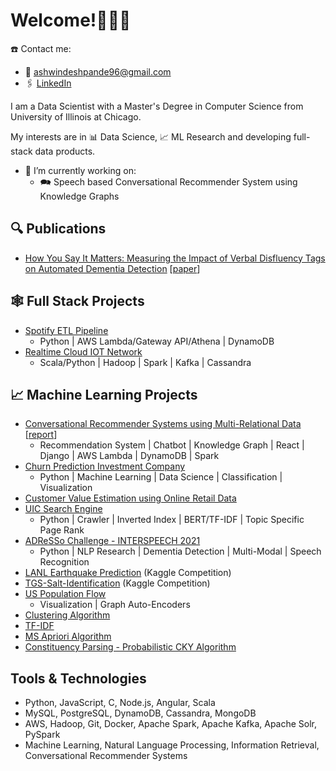 # Welcome!🙋🏻‍♂️
☎️ Contact me: 
* 📧 [ashwindeshpande96@gmail.com](mailto:ashwindeshpande96@gmail.com)
* 🖇️ [LinkedIn](https://www.linkedin.com/in/ashwin-deshpande-li96/)

I am a Data Scientist with a Master's Degree in Computer Science from University of Illinois at Chicago.

My interests are in 📊 Data Science, 📈 ML Research and developing full-stack data products.

- 🔭 I’m currently working on:
  * 🗪 Speech based Conversational Recommender System using Knowledge Graphs


## 🔍 Publications
* [How You Say It Matters: Measuring the Impact of Verbal Disfluency Tags on Automated Dementia Detection](https://github.com/AshwinDeshpande96/Measuring_the_Impact_of_Verbal_Disfluency_Tags_on_Automated_Dementia_Detection) [[paper](https://www.natalieparde.com/files/bionlp2022_farzana_et_al.pdf)]
  
## 🕸️ Full Stack Projects
* [Spotify ETL Pipeline](https://github.com/AshwinDeshpande96/Spotify-ETL-Pipeline-AWS-Lambda-DynamoDB)
  * Python | AWS Lambda/Gateway API/Athena | DynamoDB
* [Realtime Cloud IOT Network](https://github.com/AshwinDeshpande96/Realtime_Cloud_IOT_Network_Kafka_Spark_Cassandra)
  * Scala/Python | Hadoop | Spark | Kafka | Cassandra

## 📈 Machine Learning Projects
* [Conversational Recommender Systems using Multi-Relational Data](https://github.com/AshwinDeshpande96/Conversational_Recommender_System_using_Multi-Relational_Data) [[report](https://github.com/AshwinDeshpande96/Conversational_Recommender_System_using_Multi-Relational_Data/blob/master/Report/Conversational_Recommender_Systems_using_Multi_Relational_Data.pdf)]
  * Recommendation System | Chatbot | Knowledge Graph | React | Django | AWS Lambda | DynamoDB | Spark
* [Churn Prediction Investment Company](https://github.com/AshwinDeshpande96/Churn-Prediction-Investment-Company)
  * Python | Machine Learning | Data Science | Classification | Visualization
* [Customer Value Estimation using Online Retail Data](https://github.com/AshwinDeshpande96/Customer-Value-Estimation-using-Online-Retail-Dataset) 
* [UIC Search Engine](https://github.com/AshwinDeshpande96/Search-Engine)
  * Python | Crawler | Inverted Index | BERT/TF-IDF | Topic Specific Page Rank
* [ADReSSo Challenge - INTERSPEECH 2021](https://github.com/AshwinDeshpande96/MMSE_Prediction2021)
  * Python | NLP Research | Dementia Detection | Multi-Modal | Speech Recognition
* [LANL Earthquake Prediction](https://github.com/AshwinDeshpande96/LANL-Earthquake-Prediction) (Kaggle Competition)
* [TGS-Salt-Identification](https://github.com/AshwinDeshpande96/TGS-Salt-Identification) (Kaggle Competition)
* [US Population Flow](https://github.com/AshwinDeshpande96/US_Population_Flow_VGAE)
  * Visualization | Graph Auto-Encoders 
* [Clustering Algorithm](https://github.com/AshwinDeshpande96/Clustering_Algorithms)
* [TF-IDF](https://github.com/AshwinDeshpande96/TF-IDF)
* [MS Apriori Algorithm](https://github.com/AshwinDeshpande96/Apriori_Algorithm)
* [Constituency Parsing - Probabilistic CKY Algorithm](https://github.com/AshwinDeshpande96/Probabilistic_CKY_Algorithm)


## Tools & Technologies
* Python, JavaScript, C, Node.js, Angular, Scala
* MySQL, PostgreSQL, DynamoDB, Cassandra, MongoDB
* AWS, Hadoop, Git, Docker, Apache Spark, Apache Kafka, Apache Solr, PySpark
* Machine Learning, Natural Language Processing, Information Retrieval, Conversational Recommender Systems

<!--
**AshwinDeshpande96/AshwinDeshpande96** is a ✨ _special_ ✨ repository because its `README.md` (this file) appears on your GitHub profile.

Here are some ideas to get you started:

- 🔭 I’m currently working on ...
- 🌱 I’m currently learning ...
- 👯 I’m looking to collaborate on ...
- 🤔 I’m looking for help with ...
- 💬 Ask me about ...
- 📫 How to reach me: ...
- 😄 Pronouns: ...
- ⚡ Fun fact: ...
-->
